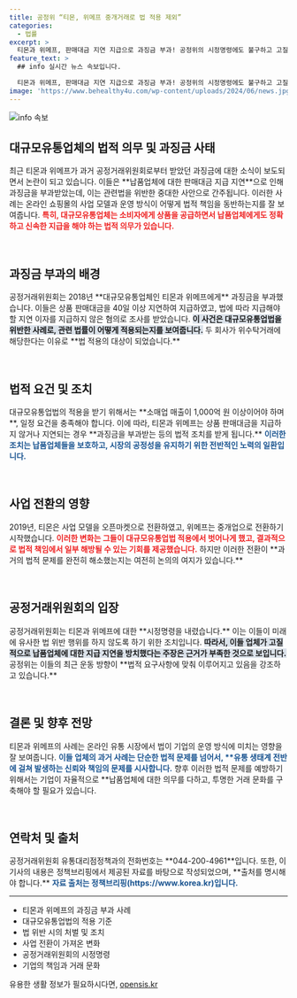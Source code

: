 ```yaml
---
title: 공정위 “티몬, 위메프 중개거래로 법 적용 제외”
categories:
  - 법률
excerpt: >
  티몬과 위메프, 판매대금 지연 지급으로 과징금 부과! 공정위의 시정명령에도 불구하고 고질적 문제 방치 논란. 진실은 무엇일까? 클릭해서 확인해보세요!
feature_text: >
  ## info 실시간 뉴스 속보입니다.

  티몬과 위메프, 판매대금 지연 지급으로 과징금 부과! 공정위의 시정명령에도 불구하고 고질적 문제 방치 논란. 진실은 무엇일까? 클릭해서 확인해보세요!
image: 'https://www.behealthy4u.com/wp-content/uploads/2024/06/news.jpg'
---
```


<p><img src="https://www.behealthy4u.com/wp-content/uploads/2024/06/news.jpg" alt="info 속보" /></p>

<h2 data-ke-size="size26">대규모유통업체의 법적 의무 및 과징금 사태</h2>

<p data-ke-size="size16">최근 티몬과 위메프가 과거 공정거래위원회로부터 받았던 과징금에 대한 소식이 보도되면서 논란이 되고 있습니다. 이들은 **납품업체에 대한 판매대금 지급 지연**으로 인해 과징금을 부과받았는데, 이는 관련법을 위반한 중대한 사안으로 간주됩니다. 이러한 사례는 온라인 쇼핑몰의 사업 모델과 운영 방식이 어떻게 법적 책임을 동반하는지를 잘 보여줍니다. <b><span style="color: #ee2323;">특히, 대규모유통업체는 소비자에게 상품을 공급하면서 납품업체에게도 정확하고 신속한 지급을 해야 하는 법적 의무가 있습니다.</span></b></p>

<p data-ke-size="size16">&nbsp;</p>

<h2 data-ke-size="size26">과징금 부과의 배경</h2>

<p data-ke-size="size16">공정거래위원회는 2018년 **대규모유통업체인 티몬과 위메프에게** 과징금을 부과했습니다. 이들은 상품 판매대금을 40일 이상 지연하여 지급하였고, 법에 따라 지급해야 할 지연 이자를 지급하지 않은 혐의로 조사를 받았습니다. <b><span style="background-color: #21538527;">이 사건은 대규모유통업법을 위반한 사례로, 관련 법률이 어떻게 적용되는지를 보여줍니다.</span></b> 두 회사가 위수탁거래에 해당한다는 이유로 **법 적용의 대상이 되었습니다.**</p>

<p data-ke-size="size16">&nbsp;</p>

<h2 data-ke-size="size26">법적 요건 및 조치</h2>

<p data-ke-size="size16">대규모유통업법의 적용을 받기 위해서는 **소매업 매출이 1,000억 원 이상이어야 하며**, 일정 요건을 충족해야 합니다. 이에 따라, 티몬과 위메프는 상품 판매대금을 지급하지 않거나 지연되는 경우 **과징금을 부과받는 등의 법적 조치를 받게 됩니다.** <b><span style="color: #1a5490;">이러한 조치는 납품업체들을 보호하고, 시장의 공정성을 유지하기 위한 전반적인 노력의 일환입니다.</span></b></p>

<p data-ke-size="size16">&nbsp;</p>

<h2 data-ke-size="size26">사업 전환의 영향</h2>

<p data-ke-size="size16">2019년, 티몬은 사업 모델을 오픈마켓으로 전환하였고, 위메프는 중개업으로 전환하기 시작했습니다. <b><span style="color: #ee2323;">이러한 변화는 그들이 대규모유통업법 적용에서 벗어나게 했고, 결과적으로 법적 책임에서 일부 해방될 수 있는 기회를 제공했습니다.</span></b> 하지만 이러한 전환이 **과거의 법적 문제를 완전히 해소했는지는 여전히 논의의 여지가 있습니다.**</p>

<p data-ke-size="size16">&nbsp;</p>

<h2 data-ke-size="size26">공정거래위원회의 입장</h2>

<p data-ke-size="size16">공정거래위원회는 티몬과 위메프에 대한 **시정명령을 내렸습니다.** 이는 이들이 미래에 유사한 법 위반 행위를 하지 않도록 하기 위한 조치입니다. <b><span style="background-color: #21538527;">따라서, 이들 업체가 고질적으로 납품업체에 대한 지급 지연을 방치했다는 주장은 근거가 부족한 것으로 보입니다.</span></b> 공정위는 이들의 최근 운동 방향이 **법적 요구사항에 맞춰 이루어지고 있음을 강조하고 있습니다.**</p>

<p data-ke-size="size16">&nbsp;</p>

<h2 data-ke-size="size26">결론 및 향후 전망</h2>

<p data-ke-size="size16">티몬과 위메프의 사례는 온라인 유통 시장에서 법이 기업의 운영 방식에 미치는 영향을 잘 보여줍니다. <b><span style="color: #1a5490;">이들 업체의 과거 사례는 단순한 법적 문제를 넘어서, **유통 생태계 전반에 걸쳐 발생하는 신뢰와 책임의 문제를 시사합니다.</span></b> 향후 이러한 법적 문제를 예방하기 위해서는 기업이 자율적으로 **납품업체에 대한 의무를 다하고, 투명한 거래 문화를 구축해야 할 필요가 있습니다.</p> 

<p data-ke-size="size16">&nbsp;</p>

<h2 data-ke-size="size26">연락처 및 출처</h2>

<p data-ke-size="size16">공정거래위원회 유통대리점정책과의 전화번호는 **044-200-4961**입니다. 또한, 이 기사의 내용은 정책브리핑에서 제공된 자료를 바탕으로 작성되었으며, **출처를 명시해야 합니다.** <b><span style="color: #1a5490;">자료 출처는 정책브리핑(https://www.korea.kr)입니다.</span></b></p>

<hr>

<ul>
<li>티몬과 위메프의 과징금 부과 사례</li>
<li>대규모유통업법의 적용 기준</li>
<li>법 위반 시의 처벌 및 조치</li>
<li>사업 전환이 가져온 변화</li>
<li>공정거래위원회의 시정명령</li>
<li>기업의 책임과 거래 문화</li>
</ul>

<p data-ke-size="size16"></p>
유용한 생활 정보가 필요하시다면, <a href="https://opensis.kr" rel="dofollow">opensis.kr</a>



